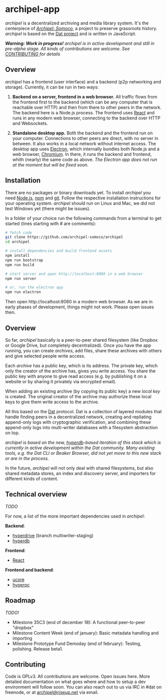 # archipel-app

*archipel* is a decentralized archiving and media library system. It's the centerpiece of [*Archipel: Somoco*](https://archipel.hashbase.io), a project to preserve grassroots history. *archipel* is based on the [Dat project](https://datproject.org) and is written in JavaScript.

***Warning: Work in progress!** *archipel* is in active development and still in pre-alpha stage. All kinds of contributions are welcome. See [CONTRIBUTING](#contributing) for details*

## Overview

*archipel* has a frontend (user interface) and a backend (p2p networking and storage). Currently, it can be run in two ways:

1) **Backend on a server, frontend in a web browser.** All traffic flows from the frontend first to the backend (which can be any computer that is reachable over HTTP) and then from there to other peers in the network. The backend here is a Node.js process. The frontend uses [React](https://reactjs.org/) and runs in any modern web browser, connecting to the backend over HTTP and Websockets.

2) **Standalone desktop app.** Both the backend and the frontend run on your computer. Connections to other peers are direct, with no server in between. It also works in a local network without internet access. The desktop app uses [Electron](https://electronjs.org/), which internally bundles both Node.js and a web browser, [Chromium](https://www.chromium.org/Home). In there, it runs the backend and frontend, whith (nearly) the same code as above. *The Electron app does not run at the moment but will be fixed soon.*

## Installation

There are no packages or binary downloads yet. To install *archipel* you need [Node.js](https://nodejs.org), [npm](https://npmjs.com) and [git](https://git-scm.com/). Follow the respective installation instructions for your operating system. *archipel* should run on Linux and Mac, we did not test Windows yet (there might be issues).

In a folder of your choice run the following commands from a terminal to get started (lines starting with # are comments):

```bash
# fetch code
git clone https://github.com/archipel-somoco/archipel
cd archipel

# install dependencies and build frontend assets
npm install
npm run bootstrap
npm run build

# start server and open http://localhost:8080 in a web browser
npm run server 

# or, run the electron app
npm run electron
```

Then open http://localhost:8080 in a modern web browser. As we are in early phases of development, things might not work. Please open issues then.

## Overview

So far, *archipel* basically is a peer-to-peer shared filesystem (like Dropbox or Google Drive, but completely decentralized). Once you have the app running, you can create *archives*, add files, share these archives with others and give selected people write access.

Each *archive* has a public key, which is its address. The private key, which only the creator of the archive has, gives you write access. You share the public key with anyone to give read access (e.g. by publishing it on a website or by sharing it privately via encrypted email). 

When adding an existing archive (by copying its public key) a new *local key* is created. The original creator of the archive may authorize these local keys to give them write access to the archive.

All this based on the [Dat](https://datproject.org) protocol. Dat is a collection of layered modules that handle finding peers in a decentralized network, creating and repliating append-only logs with cryptographic verification, and combining these append-only logs into multi-writer databases with a filesystem abstraction on top.

**archipel* is based on the new, [hyperdb](https://github.com/mafintosh/hyperdb)-based iteration of this stack which is currently in active development within the Dat community. Many existing tools, e.g. the Dat CLI or Beaker Browser, did not yet move to this new stack or are in the process.*

In the future, *archipel* will not only deal with shared filesystems, but also shared metadata stores, an index and discovery server, and importers for different kinds of content.

## Technical overview

*TODO*

For now, a list of the more important dependencies used in *archipel*:

**Backend**:

- [hyperdrive](https://github.com/jimpick/hyperdrive) (branch multiwriter-staging)
- [hyperdb](https://github.com/mafintosh/hyperdb)

**Frontend**:

- [React](https://reactjs.org)

**Frontend and backend**:

- [ucore](https://github.com/Frando/ucore)
- [hyperpc](https://github.com/frando/hyperpc)

## Roadmap

*TODO!*

- Milestone 35C3 (end of december 18): A functional peer-to-peer "dropbox"
- Milestone Content Week (end of january): Basic metadata handling and importing
- Milestone Prototype Fund Demoday (end of february): Testing, polishing. Release beta1.

## Contributing

Code is GPLv3. All contributions are welcome. Open issues here. More detailed documentation on what goes where and how to setup a dev environment will follow soon. You can also reach out to us via IRC in #dat on freenode, or at archipel@riseup.net via email.
